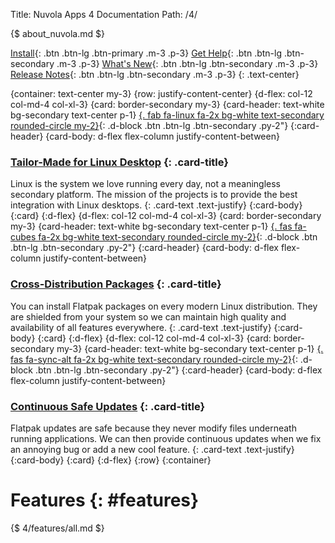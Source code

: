 Title: Nuvola Apps 4 Documentation
Path: /4/

{$ about_nuvola.md $}

[Install](/index/){: .btn .btn-lg .btn-primary .m-3 .p-3}
[Get Help](/help/){: .btn .btn-lg .btn-secondary .m-3 .p-3}
[What's New](:4/news/){: .btn .btn-lg .btn-secondary .m-3 .p-3}
[Release Notes](:4/releases/){: .btn .btn-lg .btn-secondary .m-3 .p-3}
{: .text-center}

{container: text-center my-3}
{row: justify-content-center}
{d-flex: col-12 col-md-4 col-xl-3}
{card: border-secondary my-3}
{card-header: text-white bg-secondary text-center p-1}
[{. fab fa-linux fa-2x bg-white text-secondary rounded-circle my-2}](:4/desktops/){: .d-block .btn .btn-lg .btn-secondary .py-2"}
{:card-header}
{card-body: d-flex flex-column justify-content-between}
### [Tailor-Made for Linux Desktop](:4/desktops/) {: .card-title}

Linux is the system we love running every day, not a meaningless secondary platform.
The mission of the projects is to provide the best integration with Linux desktops.
{: .card-text .text-justify}
{:card-body}
{:card}
{:d-flex}
{d-flex: col-12 col-md-4 col-xl-3}
{card: border-secondary my-3}
{card-header: text-white bg-secondary text-center p-1}
[{. fas fa-cubes fa-2x bg-white text-secondary rounded-circle my-2}](:4/flatpak.html#cross-distribution){: .d-block .btn .btn-lg .btn-secondary .py-2"}
{:card-header}
{card-body: d-flex flex-column justify-content-between}
### [Cross-Distribution Packages](:4/flatpak.html#cross-distribution) {: .card-title}

You can install Flatpak packages on every modern Linux distribution.
They are shielded from your system so we can maintain high quality and availability of all features everywhere.
{: .card-text .text-justify}
{:card-body}
{:card}
{:d-flex}
{d-flex: col-12 col-md-4 col-xl-3}
{card: border-secondary my-3}
{card-header: text-white bg-secondary text-center p-1}
[{. fas fa-sync-alt fa-2x bg-white text-secondary rounded-circle my-2}](:4/flatpak.html#continuous){: .d-block .btn .btn-lg .btn-secondary .py-2"}
{:card-header}
{card-body: d-flex flex-column justify-content-between}
### [Continuous Safe Updates](:4/flatpak.html#continuous) {: .card-title}

Flatpak updates are safe because they never modify files underneath running applications.
We can then provide continuous updates when we fix an annoying bug or add a new cool feature.
{: .card-text .text-justify}
{:card-body}
{:card}
{:d-flex}
{:row}
{:container}

Features {: #features}
========

{$ 4/features/all.md $}

